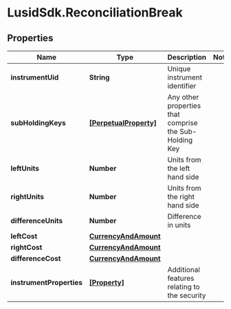 # LusidSdk.ReconciliationBreak

## Properties
Name | Type | Description | Notes
------------ | ------------- | ------------- | -------------
**instrumentUid** | **String** | Unique instrument identifier | 
**subHoldingKeys** | [**[PerpetualProperty]**](PerpetualProperty.md) | Any other properties that comprise the Sub-Holding Key | 
**leftUnits** | **Number** | Units from the left hand side | 
**rightUnits** | **Number** | Units from the right hand side | 
**differenceUnits** | **Number** | Difference in units | 
**leftCost** | [**CurrencyAndAmount**](CurrencyAndAmount.md) |  | 
**rightCost** | [**CurrencyAndAmount**](CurrencyAndAmount.md) |  | 
**differenceCost** | [**CurrencyAndAmount**](CurrencyAndAmount.md) |  | 
**instrumentProperties** | [**[Property]**](Property.md) | Additional features relating to the security | 


